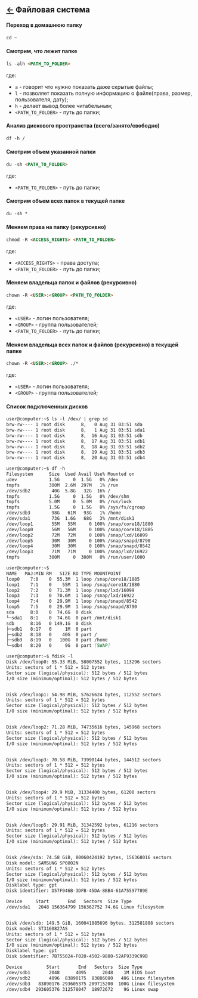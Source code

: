 [&larr;](readme.md "SSH команды") Файловая система
--------------------------------------------------

#### Переход в домашнюю папку

```markdown
cd ~
```

#### Смотрим, что лежит папке

```markdown
ls -alh <PATH_TO_FOLDER>
```

где:
 
- `a` - говорит что нужно показать даже скрытые файлы;
- `l` - позволяет показать полную информацию о файле(права, размер, пользователя, дату);
- `h` - делает вывод более читабельным;
- `<PATH_TO_FOLDER>` - путь до папки;

#### Анализ дискового пространства (всего/занято/свободно)

```markdown
df -h /
```

#### Смотрим объем указанной папки

```markdown
du -sh <PATH_TO_FOLDER>
```

где:
 
- `<PATH_TO_FOLDER>` - путь до папки;

#### Смотрим объем всех папок в текущей папке

```markdown
du -sh *
```

#### Меняем права на папку (рекурсивно)

```markdown
chmod -R <ACCESS_RIGHTS> <PATH_TO_FOLDER>
```

где:
 
- `<ACCESS_RIGHTS>` - права доступа;
- `<PATH_TO_FOLDER>` - путь до папки;

#### Меняем владельца папок и файлов (рекурсивно)

```markdown
chown -R <USER>:<GROUP> <PATH_TO_FOLDER>
```

где:
 
- `<USER>` - логин пользователя;
- `<GROUP>` - группа пользователей;
- `<PATH_TO_FOLDER>` - путь до папки;

#### Меняем владельца всех папок и файлов (рекурсивно) в текущей папке

```markdown
chown -R <USER>:<GROUP> ./*
```

где:
 
- `<USER>` - логин пользователя;
- `<GROUP>` - группа пользователей;

#### Список подключенных дисков

```markdown
user@computer:~$ ls -l /dev/ | grep sd
brw-rw---- 1 root disk      8,   0 Aug 31 03:51 sda
brw-rw---- 1 root disk      8,   1 Aug 31 03:51 sda1
brw-rw---- 1 root disk      8,  16 Aug 31 03:51 sdb
brw-rw---- 1 root disk      8,  17 Aug 31 03:51 sdb1
brw-rw---- 1 root disk      8,  18 Aug 31 03:51 sdb2
brw-rw---- 1 root disk      8,  19 Aug 31 03:51 sdb3
brw-rw---- 1 root disk      8,  20 Aug 31 03:51 sdb4
```

```markdown
user@computer:~$ df -h
Filesystem      Size  Used Avail Use% Mounted on
udev            1.5G     0  1.5G   0% /dev
tmpfs           300M  2.6M  297M   1% /run
/dev/sdb2        40G  5.8G   32G  16% /
tmpfs           1.5G     0  1.5G   0% /dev/shm
tmpfs           5.0M     0  5.0M   0% /run/lock
tmpfs           1.5G     0  1.5G   0% /sys/fs/cgroup
/dev/sdb3        98G   61M   93G   1% /home
/dev/sda1        73G  1.6G   68G   3% /mnt/disk1
/dev/loop1       55M   55M     0 100% /snap/core18/1880
/dev/loop0       56M   56M     0 100% /snap/core18/1885
/dev/loop2       72M   72M     0 100% /snap/lxd/16099
/dev/loop5       30M   30M     0 100% /snap/snapd/8790
/dev/loop4       30M   30M     0 100% /snap/snapd/8542
/dev/loop3       71M   71M     0 100% /snap/lxd/16922
tmpfs           300M     0  300M   0% /run/user/1000
```

```markdown
user@computer:~$ 
NAME   MAJ:MIN RM   SIZE RO TYPE MOUNTPOINT
loop0    7:0    0  55.3M  1 loop /snap/core18/1885
loop1    7:1    0    55M  1 loop /snap/core18/1880
loop2    7:2    0  71.3M  1 loop /snap/lxd/16099
loop3    7:3    0  70.6M  1 loop /snap/lxd/16922
loop4    7:4    0  29.9M  1 loop /snap/snapd/8542
loop5    7:5    0  29.9M  1 loop /snap/snapd/8790
sda      8:0    0  74.6G  0 disk
└─sda1   8:1    0  74.6G  0 part /mnt/disk1
sdb      8:16   0 149.1G  0 disk
├─sdb1   8:17   0     1M  0 part
├─sdb2   8:18   0    40G  0 part /
├─sdb3   8:19   0   100G  0 part /home
└─sdb4   8:20   0     9G  0 part [SWAP]
```

```markdown
user@computer:~$ fdisk -l
Disk /dev/loop0: 55.33 MiB, 58007552 bytes, 113296 sectors
Units: sectors of 1 * 512 = 512 bytes
Sector size (logical/physical): 512 bytes / 512 bytes
I/O size (minimum/optimal): 512 bytes / 512 bytes


Disk /dev/loop1: 54.98 MiB, 57626624 bytes, 112552 sectors
Units: sectors of 1 * 512 = 512 bytes
Sector size (logical/physical): 512 bytes / 512 bytes
I/O size (minimum/optimal): 512 bytes / 512 bytes


Disk /dev/loop2: 71.28 MiB, 74735616 bytes, 145968 sectors
Units: sectors of 1 * 512 = 512 bytes
Sector size (logical/physical): 512 bytes / 512 bytes
I/O size (minimum/optimal): 512 bytes / 512 bytes


Disk /dev/loop3: 70.58 MiB, 73990144 bytes, 144512 sectors
Units: sectors of 1 * 512 = 512 bytes
Sector size (logical/physical): 512 bytes / 512 bytes
I/O size (minimum/optimal): 512 bytes / 512 bytes


Disk /dev/loop4: 29.9 MiB, 31334400 bytes, 61200 sectors
Units: sectors of 1 * 512 = 512 bytes
Sector size (logical/physical): 512 bytes / 512 bytes
I/O size (minimum/optimal): 512 bytes / 512 bytes


Disk /dev/loop5: 29.91 MiB, 31342592 bytes, 61216 sectors
Units: sectors of 1 * 512 = 512 bytes
Sector size (logical/physical): 512 bytes / 512 bytes
I/O size (minimum/optimal): 512 bytes / 512 bytes


Disk /dev/sda: 74.58 GiB, 80060424192 bytes, 156368016 sectors
Disk model: SAMSUNG SP0802N
Units: sectors of 1 * 512 = 512 bytes
Sector size (logical/physical): 512 bytes / 512 bytes
I/O size (minimum/optimal): 512 bytes / 512 bytes
Disklabel type: gpt
Disk identifier: D57F046B-3DFB-45DA-8BB4-61A75597789E

Device     Start       End   Sectors  Size Type
/dev/sda1   2048 156364799 156362752 74.6G Linux filesystem


Disk /dev/sdb: 149.5 GiB, 160041885696 bytes, 312581808 sectors
Disk model: ST3160827AS
Units: sectors of 1 * 512 = 512 bytes
Sector size (logical/physical): 512 bytes / 512 bytes
I/O size (minimum/optimal): 512 bytes / 512 bytes
Disklabel type: gpt
Disk identifier: 7B755024-F020-4502-9880-52AF9339C99B

Device         Start       End   Sectors  Size Type
/dev/sdb1       2048      4095      2048    1M BIOS boot
/dev/sdb2       4096  83890175  83886080   40G Linux filesystem
/dev/sdb3   83890176 293605375 209715200  100G Linux filesystem
/dev/sdb4  293605376 312578047  18972672    9G Linux swap
```